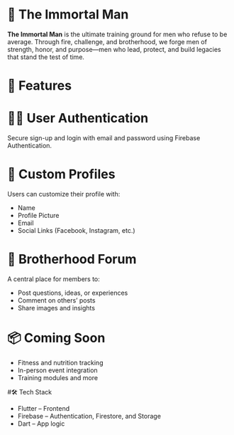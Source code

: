 # 💪 The Immortal Man
**The Immortal Man** is the ultimate training ground for men who refuse to be average. Through fire, challenge, and brotherhood, we forge men of strength, honor, and purpose—men who lead, protect, and build legacies that stand the test of time.

# 🚀 Features
# 🧑‍💼 User Authentication
Secure sign-up and login with email and password using Firebase Authentication.

# 👤 Custom Profiles
Users can customize their profile with:
- Name
- Profile Picture
- Email
- Social Links (Facebook, Instagram, etc.)

# 💬 Brotherhood Forum
A central place for members to:
- Post questions, ideas, or experiences
- Comment on others’ posts
- Share images and insights

# 📦 Coming Soon
- Fitness and nutrition tracking
- In-person event integration
- Training modules and more

#🛠️ Tech Stack
- Flutter – Frontend
- Firebase – Authentication, Firestore, and Storage
- Dart – App logic
